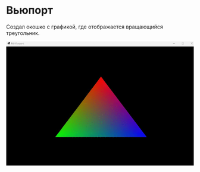 <h1>Вьюпорт</h1>
Создал окошко с графикой, где отображается вращающийся треугольник.

![](Pictures/rotation.gif)
